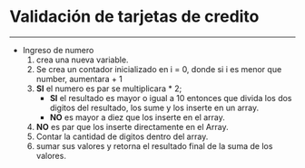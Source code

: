 # Validación de tarjetas de credito
___
* Ingreso de numero
    1. crea una nueva variable.
    2. Se crea un contador inicializado en i = 0, donde si i es menor que number, aumentara + 1
    3. **SI** el numero es par se multiplicara * 2;
        * **SI** el resultado es mayor o igual a 10 entonces que divida los dos digitos del resultado, los sume y los inserte en un array.
        * **NO** es mayor a diez que los inserte en el array.
    4. **NO** es par que los inserte directamente en el Array.
    5. Contar la cantidad de digitos dentro del array.
    6. sumar sus valores y retorna el resultado final de la suma de los valores.
